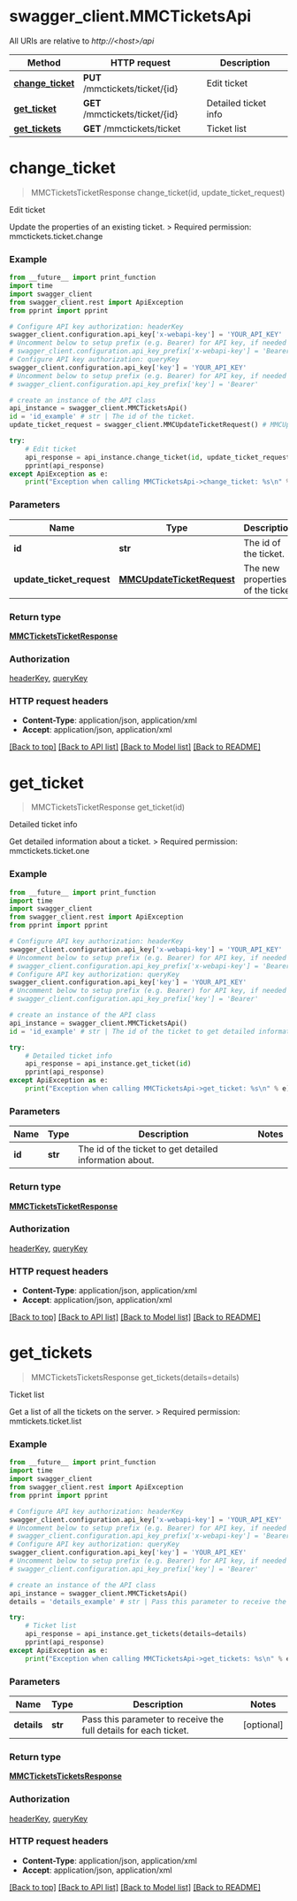 # swagger_client.MMCTicketsApi

All URIs are relative to *http://&lt;host&gt;/api*

Method | HTTP request | Description
------------- | ------------- | -------------
[**change_ticket**](MMCTicketsApi.md#change_ticket) | **PUT** /mmctickets/ticket/{id} | Edit ticket
[**get_ticket**](MMCTicketsApi.md#get_ticket) | **GET** /mmctickets/ticket/{id} | Detailed ticket info
[**get_tickets**](MMCTicketsApi.md#get_tickets) | **GET** /mmctickets/ticket | Ticket list


# **change_ticket**
> MMCTicketsTicketResponse change_ticket(id, update_ticket_request)

Edit ticket

Update the properties of an existing ticket.  > Required permission: mmctickets.ticket.change 

### Example 
```python
from __future__ import print_function
import time
import swagger_client
from swagger_client.rest import ApiException
from pprint import pprint

# Configure API key authorization: headerKey
swagger_client.configuration.api_key['x-webapi-key'] = 'YOUR_API_KEY'
# Uncomment below to setup prefix (e.g. Bearer) for API key, if needed
# swagger_client.configuration.api_key_prefix['x-webapi-key'] = 'Bearer'
# Configure API key authorization: queryKey
swagger_client.configuration.api_key['key'] = 'YOUR_API_KEY'
# Uncomment below to setup prefix (e.g. Bearer) for API key, if needed
# swagger_client.configuration.api_key_prefix['key'] = 'Bearer'

# create an instance of the API class
api_instance = swagger_client.MMCTicketsApi()
id = 'id_example' # str | The id of the ticket.
update_ticket_request = swagger_client.MMCUpdateTicketRequest() # MMCUpdateTicketRequest | The new properties of the ticket

try: 
    # Edit ticket
    api_response = api_instance.change_ticket(id, update_ticket_request)
    pprint(api_response)
except ApiException as e:
    print("Exception when calling MMCTicketsApi->change_ticket: %s\n" % e)
```

### Parameters

Name | Type | Description  | Notes
------------- | ------------- | ------------- | -------------
 **id** | **str**| The id of the ticket. | 
 **update_ticket_request** | [**MMCUpdateTicketRequest**](MMCUpdateTicketRequest.md)| The new properties of the ticket | 

### Return type

[**MMCTicketsTicketResponse**](MMCTicketsTicketResponse.md)

### Authorization

[headerKey](../README.md#headerKey), [queryKey](../README.md#queryKey)

### HTTP request headers

 - **Content-Type**: application/json, application/xml
 - **Accept**: application/json, application/xml

[[Back to top]](#) [[Back to API list]](../README.md#documentation-for-api-endpoints) [[Back to Model list]](../README.md#documentation-for-models) [[Back to README]](../README.md)

# **get_ticket**
> MMCTicketsTicketResponse get_ticket(id)

Detailed ticket info

Get detailed information about a ticket.  > Required permission: mmctickets.ticket.one 

### Example 
```python
from __future__ import print_function
import time
import swagger_client
from swagger_client.rest import ApiException
from pprint import pprint

# Configure API key authorization: headerKey
swagger_client.configuration.api_key['x-webapi-key'] = 'YOUR_API_KEY'
# Uncomment below to setup prefix (e.g. Bearer) for API key, if needed
# swagger_client.configuration.api_key_prefix['x-webapi-key'] = 'Bearer'
# Configure API key authorization: queryKey
swagger_client.configuration.api_key['key'] = 'YOUR_API_KEY'
# Uncomment below to setup prefix (e.g. Bearer) for API key, if needed
# swagger_client.configuration.api_key_prefix['key'] = 'Bearer'

# create an instance of the API class
api_instance = swagger_client.MMCTicketsApi()
id = 'id_example' # str | The id of the ticket to get detailed information about.

try: 
    # Detailed ticket info
    api_response = api_instance.get_ticket(id)
    pprint(api_response)
except ApiException as e:
    print("Exception when calling MMCTicketsApi->get_ticket: %s\n" % e)
```

### Parameters

Name | Type | Description  | Notes
------------- | ------------- | ------------- | -------------
 **id** | **str**| The id of the ticket to get detailed information about. | 

### Return type

[**MMCTicketsTicketResponse**](MMCTicketsTicketResponse.md)

### Authorization

[headerKey](../README.md#headerKey), [queryKey](../README.md#queryKey)

### HTTP request headers

 - **Content-Type**: application/json, application/xml
 - **Accept**: application/json, application/xml

[[Back to top]](#) [[Back to API list]](../README.md#documentation-for-api-endpoints) [[Back to Model list]](../README.md#documentation-for-models) [[Back to README]](../README.md)

# **get_tickets**
> MMCTicketsTicketsResponse get_tickets(details=details)

Ticket list

Get a list of all the tickets on the server.  > Required permission: mmtickets.ticket.list 

### Example 
```python
from __future__ import print_function
import time
import swagger_client
from swagger_client.rest import ApiException
from pprint import pprint

# Configure API key authorization: headerKey
swagger_client.configuration.api_key['x-webapi-key'] = 'YOUR_API_KEY'
# Uncomment below to setup prefix (e.g. Bearer) for API key, if needed
# swagger_client.configuration.api_key_prefix['x-webapi-key'] = 'Bearer'
# Configure API key authorization: queryKey
swagger_client.configuration.api_key['key'] = 'YOUR_API_KEY'
# Uncomment below to setup prefix (e.g. Bearer) for API key, if needed
# swagger_client.configuration.api_key_prefix['key'] = 'Bearer'

# create an instance of the API class
api_instance = swagger_client.MMCTicketsApi()
details = 'details_example' # str | Pass this parameter to receive the full details for each ticket. (optional)

try: 
    # Ticket list
    api_response = api_instance.get_tickets(details=details)
    pprint(api_response)
except ApiException as e:
    print("Exception when calling MMCTicketsApi->get_tickets: %s\n" % e)
```

### Parameters

Name | Type | Description  | Notes
------------- | ------------- | ------------- | -------------
 **details** | **str**| Pass this parameter to receive the full details for each ticket. | [optional] 

### Return type

[**MMCTicketsTicketsResponse**](MMCTicketsTicketsResponse.md)

### Authorization

[headerKey](../README.md#headerKey), [queryKey](../README.md#queryKey)

### HTTP request headers

 - **Content-Type**: application/json, application/xml
 - **Accept**: application/json, application/xml

[[Back to top]](#) [[Back to API list]](../README.md#documentation-for-api-endpoints) [[Back to Model list]](../README.md#documentation-for-models) [[Back to README]](../README.md)

